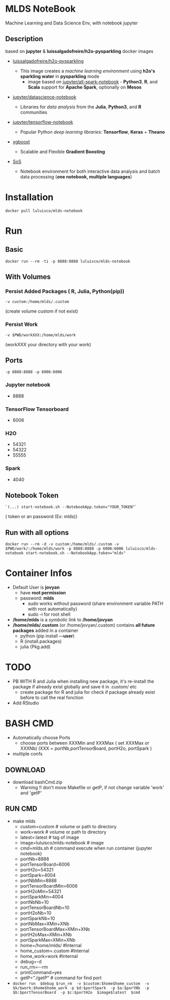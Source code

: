 # MLDS NoteBook

Machine Learning and Data Science Env, with notebook jupyter

## Description
based on **jupyter** & **luissalgadofreire/h2o-pysparkling** docker images

-	[luissalgadofreire/h2o-pysparkling](https://hub.docker.com/r/luissalgadofreire/h2o-pysparkling/~/dockerfile/)  
	-	This image creates a *machine learning environment* using **h2o's sparkling water** in **pysparkling** mode 
		-	image based on   [jupyter/all-spark-notebook](https://hub.docker.com/r/jupyter/all-spark-notebook/) 
				-	**Python3**, **R**, and **Scala** support for **Apache Spark**, optionally on **Mesos**

- [jupyter/datascience-notebook](https://hub.docker.com/r/jupyter/datascience-notebook/)  
	-	Libraries for _data analysis_ from the **Julia**, **Python3**, and **R** communities 

- [jupyter/tensorflow-notebook](https://hub.docker.com/r/jupyter/tensorflow-notebook/)  
	- Popular Python *deep learning libraries*: **Tensorflow**, **Keras** + **Theano**

- [xgboost](https://xgboost.readthedocs.io/en/latest/)
	- Scalable and Flexible **Gradient Boosting**

- [SoS](https://vatlab.github.io/sos-docs/index.html#introduction)
	- Notebook environment for both interactive data analysis and batch data processing  (**one notebook, multiple languages**)

# Installation

	docker pull luluisco/mlds-notebook


# Run
## Basic
	docker run --rm -ti -p 8888:8888 luluisco/mlds-notebook
	
## With Volumes

### Persist Added Packages ( R, Julia, Python(pip))

	-v custom:/home/mlds/.custom
(create volume custom if not exist)
### Persist Work
	-v $PWD/workXXX:/home/mlds/work
(workXXX your directory with your work)

## Ports
	-p 8888:8888 -p 6006:6006
### Jupyter notebook
-	8888 
### TensorFlow Tensorboard
-	6006
### H2O
- 54321 
- 54322 
- 55555
### Spark
- 4040
## Notebook Token 
	`(...) start-notebook.sh --NotebookApp.token="YOUR_TOKEN"`
( token or an password (Ex: mlds))

## Run with all options

	docker run --rm -d -v custom:/home/mlds/.custom -v $PWD/work/:/home/mlds/work -p 8888:8888 -p 6006:6006 luluisco/mlds-notebook start-notebook.sh --NotebookApp.token="mlds"
# Container Infos
- Default User is **jovyan** 
	- have **root permission**
	- password: **mlds** 
        - sudo works without password (share environment variable PATH with root automatically)
        - sudo -i for root shell 
- **/home/mlds** is a *symbolic link* to **/home/jovyan**
- **/home/mlds/.custom** (or /home/jovyan/.custom) contains **all future packages** added in a container
	- python (pip install **--user**)
	- R (install.packages)
	- julia (Pkg.add)
# TODO
- PB WITH R and Julia when installing new package, it's re-install the package if already exist globally and save it in .custom/ etc
  - create package for R and julia for check if package already exist before to call the real fonction
- Add RStudio

# BASH CMD
- Automatically choose Ports
	- choose ports between XXXMin and XXXMax ( set XXXMax or XXXNb) (XXX = portNb,portTensorBoard, portH2o, portSpark )
- multiple confs
## DOWNLOAD
- download bashCmd.zip
	- Warning !! don't move Makefile or getP,  if not change variable 'work' and 'getP'
## RUN CMD
- make mlds
    -   custom=custom # volume or path to directory
    -   work=work # volume or path to directory
    -   latest=:latest # tag of image
    -   image=luluisco/mlds-notebook # image
    -   cmd=mlds.sh # command execute when run container (jupyter notebook)
    -   portNb=8888 
    -   portTensorBoard=6006
    -   portH2o=54321 
    -   portSpark=4004
    -   portNbMin=8888 
    -   portTensorBoardMin=6006
    -   portH2oMin=54321
    -   portSparkMin=4004
    -   portNbNb=10
    -   portTensorBoardNb=10
    -   portH2oNb=10
    -   portSparkNb=10
    -   portNbMax=XMin+XNb
    -   portTensorBoardMax=XMin+XNb
    -   portH2oMax=XMin+XNb
    -   portSparkMax=XMin+XNb
    -   home=/home/mlds/ #Internal
    -   home_custom=.custom #Internal
    -   home_work=work #Internal
    -   debug=-d 
    -   run_rm=--rm
    -   printCommand=yes
    -   getP="./getP" # command for find port
- `docker run  $debug $run_rm  -v $custom:$home$home_custom  -v $k/$work:$home$home_work -p $d:$portSpark  -p $a:$portNb  -p $b:$portTensorBoard  -p $c:$portH2o  $image$latest  $cmd`